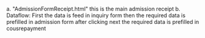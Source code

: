 a. "AdmissionFormReceipt.html" this is the main admission receipt
b.  Dataflow: First the data is feed in inquiry form then the required data is prefilled in admission form after clicking next the required data is prefilled in cousrepayment 